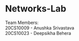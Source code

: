 # Networks-Lab

Team Members: <br />
20CS10009 - Anushka Srivastava <br />
20CS10023 - Deepsikha Behera <br />
